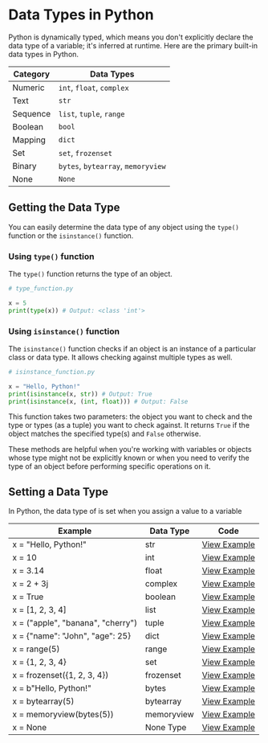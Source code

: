 # Data Types in Python

Python is dynamically typed, which means you don't explicitly declare the data type of a variable; it's inferred at runtime. Here are the primary built-in data types in Python.

| Category | Data Types                         |
| -------- | ---------------------------------- |
| Numeric  | `int`, `float`, `complex`          |
| Text     | `str`                              |
| Sequence | `list`, `tuple`, `range`           |
| Boolean  | `bool`                             |
| Mapping  | `dict`                             |
| Set      | `set`, `frozenset`                 |
| Binary   | `bytes`, `bytearray`, `memoryview` |
| None     | `None`                             |

## Getting the Data Type

You can easily determine the data type of any object using the `type()` function or the `isinstance()` function.

### Using `type()` function

The `type()` function returns the type of an object.

```python
# type_function.py

x = 5
print(type(x)) # Output: <class 'int'>
```

### Using `isinstance()` function

The `isinstance()` function checks if an object is an instance of a particular class or data type. It allows checking against multiple types as well.

```python
# isinstance_function.py

x = "Hello, Python!"
print(isinstance(x, str)) # Output: True
print(isinstance(x, (int, float))) # Output: False
```

This function takes two parameters: the object you want to check and the type or types (as a tuple) you want to check against. It returns `True` if the object matches the specified type(s) and `False` otherwise.

These methods are helpful when you're working with variables or objects whose type might not be explicitly known or when you need to verify the type of an object before performing specific operations on it.

## Setting a Data Type

In Python, the data type of is set when you assign a value to a variable

| Example                           | Data Type  | Code                               |
| --------------------------------- | ---------- | ---------------------------------- |
| x = "Hello, Python!"              | str        | [View Example](code/str.py)        |
| x = 10                            | int        | [View Example](code/int.py)        |
| x = 3.14                          | float      | [View Example](code/float.py)      |
| x = 2 + 3j                        | complex    | [View Example](code/complex.py)    |
| x = True                          | boolean    | [View Example](code/boolean.py)    |
| x = [1, 2, 3, 4]                  | list       | [View Example](code/list.py)       |
| x = ("apple", "banana", "cherry") | tuple      | [View Example](code/tuple.py)      |
| x = {"name": "John", "age": 25}   | dict       | [View Example](code/dict.py)       |
| x = range(5)                      | range      | [View Example](code/range.py)      |
| x = {1, 2, 3, 4}                  | set        | [View Example](code/set.py)        |
| x = frozenset({1, 2, 3, 4})       | frozenset  | [View Example](code/frozenset.py)  |
| x = b"Hello, Python!"             | bytes      | [View Example](code/bytes.py)      |
| x = bytearray(5)                  | bytearray  | [View Example](code/bytearray.py)  |
| x = memoryview(bytes(5))          | memoryview | [View Example](code/memoryview.py) |
| x = None                          | None Type  | [View Example](code/none.py)       |
